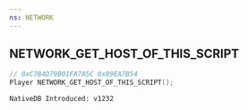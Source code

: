 ```yaml
---
ns: NETWORK
---
```

## NETWORK_GET_HOST_OF_THIS_SCRIPT

```c
// 0xC7B4D79B01FA7A5C 0x89EA7B54
Player NETWORK_GET_HOST_OF_THIS_SCRIPT();
```

```
NativeDB Introduced: v1232
```

